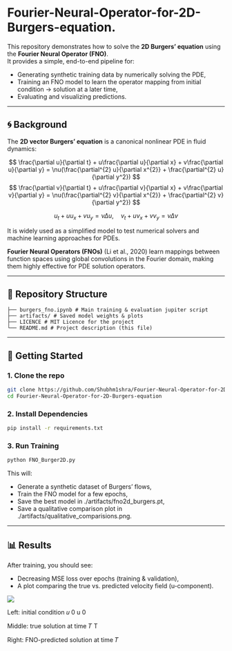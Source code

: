 # Fourier-Neural-Operator-for-2D-Burgers-equation.

This repository demonstrates how to solve the **2D Burgers’ equation** using the **Fourier Neural Operator (FNO)**.  
It provides a simple, end-to-end pipeline for:

- Generating synthetic training data by numerically solving the PDE,  
- Training an FNO model to learn the operator mapping from initial condition → solution at a later time,  
- Evaluating and visualizing predictions.

---

## 🌀 Background

The **2D vector Burgers’ equation** is a canonical nonlinear PDE in fluid dynamics:

$$
\frac{\partial u}{\partial t} + u\frac{\partial u}{\partial x} + v\frac{\partial u}{\partial y} = \nu(\frac{\partial^{2} u}{\partial x^{2}} + \frac{\partial^{2} u}{\partial y^2})
$$
$$
\frac{\partial v}{\partial t} + u\frac{\partial v}{\partial x} + v\frac{\partial v}{\partial y} = \nu(\frac{\partial^{2} v}{\partial x^{2}} + \frac{\partial^{2} v}{\partial y^2})
$$

$$
u_t + u u_x + v u_y = \nu \Delta u, \quad
v_t + u v_x + v v_y = \nu \Delta v
$$

It is widely used as a simplified model to test numerical solvers and machine learning approaches for PDEs.

**Fourier Neural Operators (FNOs)** (Li et al., 2020) learn mappings between function spaces using global convolutions in the Fourier domain, making them highly effective for PDE solution operators.

---

## 📂 Repository Structure
```
├── burgers_fno.ipynb # Main training & evaluation jupiter script
├── artifacts/ # Saved model weights & plots
├── LICENCE # MIT Licence for the project
└── README.md # Project description (this file)
```

---

## 🚀 Getting Started
### 1. Clone the repo
```bash
git clone https://github.com/Shubhm1shra/Fourier-Neural-Operator-for-2D-Burgers-equation.git
cd Fourier-Neural-Operator-for-2D-Burgers-equation
```
### 2. Install Dependencies
```bash
pip install -r requirements.txt
```
### 3. Run Training
```bash
python FNO_Burger2D.py
```
This will:
* Generate a synthetic dataset of Burgers’ flows,
* Train the FNO model for a few epochs,
* Save the best model in ./artifacts/fno2d_burgers.pt,
* Save a qualitative comparison plot in ./artifacts/qualitative_comparisions.png.

---

## 📊 Results

After training, you should see:
* Decreasing MSE loss over epochs (training & validation),
* A plot comparing the true vs. predicted velocity field (u-component).

![](artifacts/qualitative.png)

Left: initial condition 
𝑢
0
u
0
	​


Middle: true solution at time 
𝑇
T

Right: FNO-predicted solution at time 𝑇
